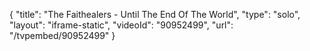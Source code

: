 {
    "title": "The Faithealers - Until The End Of The World",
    "type": "solo",
    "layout": "iframe-static",
    "videoId": "90952499",
    "url": "\/tvpembed\/90952499"
}